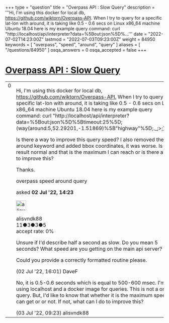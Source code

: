 +++
type = "question"
title = "Overpass API : Slow Query"
description = '''Hi, I&#x27;m using this docker for local db, https://github.com/wiktorn/Overpass-API. When I try to query for a specific lat-lon with around, it is taking like 0.5 - 0.6 secs on Linux x86_64 machine Ubuntu 18.04 here is my example query command: curl &quot;http://localhost/api/interpreter?data=%5Bout:json%5D%...'''
date = "2022-07-02T14:23:00Z"
lastmod = "2022-07-03T09:23:00Z"
weight = 84950
keywords = [ "overpass", "speed", "around", "query" ]
aliases = [ "/questions/84950" ]
osqa_answers = 0
osqa_accepted = false
+++

<div class="headNormal">

# [Overpass API : Slow Query](/questions/84950/overpass-api-slow-query)

</div>

<div id="main-body">

<div id="askform">

<table id="question-table" style="width:100%;">
<colgroup>
<col style="width: 50%" />
<col style="width: 50%" />
</colgroup>
<tbody>
<tr>
<td style="width: 30px; vertical-align: top"><div class="vote-buttons">
<span id="post-84950-upvote" class="ajax-command post-vote up" rel="nofollow" title="I like this post (click again to cancel)"> </span>
<div id="post-84950-score" class="post-score" title="current number of votes">
0
</div>
<span id="post-84950-downvote" class="ajax-command post-vote down" rel="nofollow" title="I dont like this post (click again to cancel)"> </span> <span id="favorite-mark" class="ajax-command favorite-mark" rel="nofollow" title="mark/unmark this question as favorite (click again to cancel)"> </span>
<div id="favorite-count" class="favorite-count">
&#10;</div>
</div></td>
<td><div id="item-right">
<div class="question-body">
<p>Hi, I'm using this docker for local db, <a href="https://github.com/wiktorn/Overpass-API.">https://github.com/wiktorn/Overpass-API.</a> When I try to query for a specific lat-lon with around, it is taking like 0.5 - 0.6 secs on Linux x86_64 machine Ubuntu 18.04 here is my example query command: curl "http://localhost/api/interpreter?data=%5Bout:json%5D%5Btimeout:25%5D;(way(around:5,52.29201,-1.51869)%5B"highway"%5D;._;&gt;;);out;"</p>
<p>Is there a way to improve this query speed? I also removed the around keyword and added bbox coordinates, it was worse. Is this result normal and that is the maximum I can reach or is there a way to improve this?</p>
<p>Thanks.</p>
</div>
<div id="question-tags" class="tags-container tags">
<span class="post-tag tag-link-overpass" rel="tag" title="see questions tagged &#39;overpass&#39;">overpass</span> <span class="post-tag tag-link-speed" rel="tag" title="see questions tagged &#39;speed&#39;">speed</span> <span class="post-tag tag-link-around" rel="tag" title="see questions tagged &#39;around&#39;">around</span> <span class="post-tag tag-link-query" rel="tag" title="see questions tagged &#39;query&#39;">query</span>
</div>
<div id="question-controls" class="post-controls">
&#10;</div>
<div class="post-update-info-container">
<div class="post-update-info post-update-info-user">
<p>asked <strong>02 Jul '22, 14:23</strong></p>
<img src="https://secure.gravatar.com/avatar/761de0d6d13397df82446f39cf1098b5?s=32&amp;d=identicon&amp;r=g" class="gravatar" width="32" height="32" alt="alisvndk88&#39;s gravatar image" />
<p><span>alisvndk88</span><br />
<span class="score" title="11 reputation points">11</span><span title="3 badges"><span class="badge1">●</span><span class="badgecount">3</span></span><span title="3 badges"><span class="silver">●</span><span class="badgecount">3</span></span><span title="5 badges"><span class="bronze">●</span><span class="badgecount">5</span></span><br />
<span class="accept_rate" title="Rate of the user&#39;s accepted answers">accept rate:</span> <span title="alisvndk88 has no accepted answers">0%</span></p>
</div>
</div>
<div id="comments-container-84950" class="comments-container">
<span id="84951"></span>
<div id="comment-84951" class="comment">
<div id="post-84951-score" class="comment-score">
&#10;</div>
<div class="comment-text">
<p>Unsure if I'd describe half a second as slow. Do you mean 5 seconds? What speed are you getting on the main api server?</p>
<p>Could you provide a correctly formatted routine please.</p>
</div>
<div id="comment-84951-info" class="comment-info">
<span class="comment-age">(02 Jul '22, 16:01)</span> <span class="comment-user userinfo">DaveF</span>
</div>
</div>
<span id="84952"></span>
<div id="comment-84952" class="comment">
<div id="post-84952-score" class="comment-score">
&#10;</div>
<div class="comment-text">
<p>No, it is 0.5-0.6 seconds which is equal to 500-600 msec. I'm using localhost and a docker image for queries. This is not a online query. But, I'd like to know that whether it is the maximum speed I can get or or not. If not, what can I do to improve this?</p>
</div>
<div id="comment-84952-info" class="comment-info">
<span class="comment-age">(03 Jul '22, 09:23)</span> <span class="comment-user userinfo">alisvndk88</span>
</div>
</div>
</div>
<div id="comment-tools-84950" class="comment-tools">
&#10;</div>
<div class="clear">
&#10;</div>
<div id="comment-84950-form-container" class="comment-form-container">
&#10;</div>
<div class="clear">
&#10;</div>
</div></td>
</tr>
</tbody>
</table>

</div>

</div>

